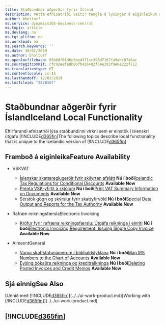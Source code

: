 ```yaml
---
title: Staðbundnar aðgerðir fyrir Ísland
description: Þetta efnisatriði veitir tengla á lýsingar á eiginleikum sem eru sérstaklega fyrir íslenska útgáfu Dynamics 365 Business Central.
author: bholtorf
ms.service: dynamics365-business-central
ms.topic: article
ms.devlang: na
ms.tgt_pltfrm: na
ms.workload: na
ms.search.keywords: ''
ms.date: 10/01/2019
ms.author: bholtorf
ms.openlocfilehash: 85b68f01d6e3ee4371ec396d7167fa9adc8746ac
ms.sourcegitcommit: cfc92eefa8b06fb426482f54e393f0e6e222f712
ms.translationtype: HT
ms.contentlocale: is-IS
ms.lasthandoff: 12/03/2019
ms.locfileid: "2878167"
---
```

# <a name="iceland-local-functionality"></a><span data-ttu-id="261f5-103">Staðbundnar aðgerðir fyrir Ísland</span><span class="sxs-lookup"><span data-stu-id="261f5-103">Iceland Local Functionality</span></span>
<span data-ttu-id="261f5-104">Eftirfarandi efnisatriði lýsa staðbundinni virkni sem er einstök í íslenskri útgáfu [!INCLUDE[d365fin](../../includes/d365fin_md.md)]</span><span class="sxs-lookup"><span data-stu-id="261f5-104">The following topics describe local functionality that is unique to the Icelandic version of [!INCLUDE[d365fin](../../includes/d365fin_md.md)]</span></span>

## <a name="feature-availability"></a><span data-ttu-id="261f5-105">Framboð á eiginleika</span><span class="sxs-lookup"><span data-stu-id="261f5-105">Feature Availability</span></span>

* <span data-ttu-id="261f5-106">VSK</span><span class="sxs-lookup"><span data-stu-id="261f5-106">VAT</span></span>
    * <span data-ttu-id="261f5-107">[Íslenskar skattareglugerðir fyrir skilyrtan afslátt](icelandic-tax-regulations-of-conditional-discounts.md) **Nú í boði**</span><span class="sxs-lookup"><span data-stu-id="261f5-107">[Icelandic Tax Regulations for Conditional Discounts](icelandic-tax-regulations-of-conditional-discounts.md) **Available Now**</span></span>
    * <span data-ttu-id="261f5-108">[Prenta VSK-yfirlit á skjölum](how-to-print-vat-summary-information-on-documents.md) **Nú í boði**</span><span class="sxs-lookup"><span data-stu-id="261f5-108">[Print VAT Summary Information on Documents](how-to-print-vat-summary-information-on-documents.md) **Available Now**</span></span>
    * <span data-ttu-id="261f5-109">[Sérstök gögn og skýrslur fyrir skattyfirvöld](special-data-output-and-reports-for-the-tax-authority.md) **Nú í boði**</span><span class="sxs-lookup"><span data-stu-id="261f5-109">[Special Data Output and Reports for the Tax Authority](special-data-output-and-reports-for-the-tax-authority.md) **Available Now**</span></span>

* <span data-ttu-id="261f5-110">Rafræn reikningsfærsla</span><span class="sxs-lookup"><span data-stu-id="261f5-110">Electronic Invoicing</span></span>
    * <span data-ttu-id="261f5-111">[Kröfur fyrir rafræna reikningsfærslu: Útgáfa reikninga í einriti](electronic-invoicing-requirement-issuing-single-copy-invoice.md) **Nú í boði**</span><span class="sxs-lookup"><span data-stu-id="261f5-111">[Electronic Invoicing Requirement: Issuing Single Copy Invoice](electronic-invoicing-requirement-issuing-single-copy-invoice.md) **Available Now**</span></span>

* <span data-ttu-id="261f5-112">Almennt</span><span class="sxs-lookup"><span data-stu-id="261f5-112">General</span></span>  
    * <span data-ttu-id="261f5-113">[Varpa skattstofunúmerum í bókhaldslyklana](how-to-map-irs-numbers-to-chart-of-accounts.md) **Nú í boði**</span><span class="sxs-lookup"><span data-stu-id="261f5-113">[Map IRS Numbers to the Chart of Accounts](how-to-map-irs-numbers-to-chart-of-accounts.md) **Available Now**</span></span>
    * <span data-ttu-id="261f5-114">[Eyðing bókaðra reikninga og kreditreikninga](deleting-posted-invoices-and-credit-memos.md) **Nú í boði**</span><span class="sxs-lookup"><span data-stu-id="261f5-114">[Deleting Posted Invoices and Credit Memos](deleting-posted-invoices-and-credit-memos.md) **Available Now**</span></span>

## <a name="see-also"></a><span data-ttu-id="261f5-115">Sjá einnig</span><span class="sxs-lookup"><span data-stu-id="261f5-115">See Also</span></span>
<span data-ttu-id="261f5-116">[Unnið með [!INCLUDE[d365fin](../../includes/d365fin_md.md)]](../../ui-work-product.md)</span><span class="sxs-lookup"><span data-stu-id="261f5-116">[Working with [!INCLUDE[d365fin](../../includes/d365fin_md.md)]](../../ui-work-product.md)</span></span>  

## [!INCLUDE[d365fin](../../includes/free_trial_md.md)]

